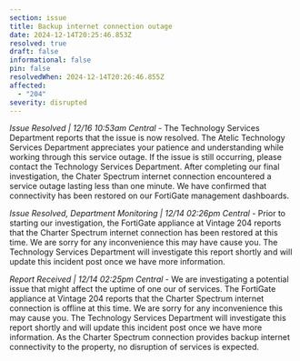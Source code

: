 ```yaml
---
section: issue
title: Backup internet connection outage
date: 2024-12-14T20:25:46.853Z
resolved: true
draft: false
informational: false
pin: false
resolvedWhen: 2024-12-14T20:26:46.855Z
affected:
  - "204"
severity: disrupted
---
```

*Issue Resolved | 12/16 10:53am Central* - The Technology Services Department reports that the issue is now resolved. The Atelic Technology Services Department appreciates your patience and understanding while working through this service outage. If the issue is still occurring, please contact the Technology Services Department. After completing our final investigation, the Chater Spectrum internet connection encountered a service outage lasting less than one minute. We have confirmed that connectivity has been restored on our FortiGate management dashboards.

*Issue Resolved, Department Monitoring | 12/14 02:26pm Central* - Prior to starting our investigation, the FortiGate appliance at Vintage 204 reports that the Charter Spectrum internet connection has been restored at this time. We are sorry for any inconvenience this may have cause you. The Technology Services Department will investigate this report shortly and will update this incident post once we have more information.

*Report Received | 12/14 02:25pm Central* - We are investigating a potential issue that might affect the uptime of one our of services. The FortiGate appliance at Vintage 204 reports that the Charter Spectrum internet connection is offline at this time. We are sorry for any inconvenience this may cause you. The Technology Services Department will investigate this report shortly and will update this incident post once we have more information. As the Charter Spectrum connection provides backup internet connectivity to the property, no disruption of services is expected.